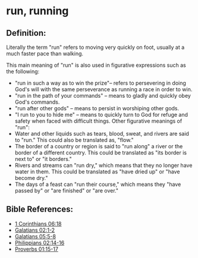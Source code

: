 # run, running #

## Definition: ##

Literally the term "run" refers to moving very quickly on foot, usually at a much faster pace than walking.

This main meaning of "run" is also used in figurative expressions such as the following:
   * "run in such a way as to win the prize"– refers to persevering in doing God's will with the same perseverance as running a race in order to win.
   * "run in the path of your commands" – means to gladly and quickly obey God's commands.
   * "run after other gods" – means to persist in worshiping other gods.
   * "I run to you to hide me" – means to quickly turn to God for refuge and safety when faced with difficult things.
Other figurative meanings of "run":
   * Water and other liquids such as tears, blood, sweat, and rivers are said to "run." This could also be translated as, "flow."
   * The border of a country or region is said to "run along" a river or the border of a different country. This could be translated as "its border is next to" or "it borders."
   * Rivers and streams can "run dry," which means that they no longer have water in them. This could be translated as "have dried up" or "have become dry."
   * The days of a feast can "run their course," which means they "have passed by" or "are finished" or "are over."



## Bible References: ##

* [1 Corinthians 06:18](en/tn/1co/help/06/18)
* [Galatians 02:1-2](en/tn/gal/help/02/01)
* [Galatians 05:5-8](en/tn/gal/help/05/05)
* [Philippians 02:14-16](en/tn/php/help/02/14)
* [Proverbs 01:15-17](en/tn/pro/help/01/15)